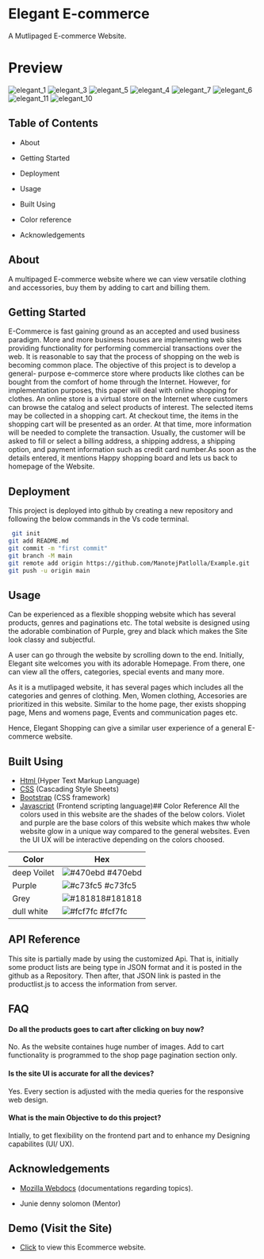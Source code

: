 # Elegant E-commerce 

A Mutlipaged E-commerce Website.

# Preview
![elegant_1](https://user-images.githubusercontent.com/113198704/234649956-20895b63-a8d0-4316-88d3-6155f5ef2438.png)
![elegant_3](https://user-images.githubusercontent.com/113198704/234650332-caf0ee5f-7bb6-48bc-8ab8-317451e14692.png)
![elegant_5](https://user-images.githubusercontent.com/113198704/234650374-118cce7c-f3e9-42e6-b875-b430c9a83ae8.png)
![elegant_4](https://user-images.githubusercontent.com/113198704/234650394-e833410d-fe98-4a7a-a00a-5dff875979ed.png)
![elegant_7](https://user-images.githubusercontent.com/113198704/234650475-10012297-0d29-463b-98ff-b18a2fe7597d.png)
![elegant_6](https://user-images.githubusercontent.com/113198704/234650488-fbd91f3f-8f3e-4a25-951e-95a7b1802c2d.png)
![elegant_11](https://user-images.githubusercontent.com/113198704/234651586-ddf7f650-0019-4023-8807-8c57947550b0.png)
![elegant_10](https://user-images.githubusercontent.com/113198704/234651606-47112326-269a-4bf0-94b2-694c8fa6326e.png)



## Table of Contents

 - About
 - Getting Started
 - Deployment 
 
 - Usage
 - Built Using
 - Color reference
 

 - Acknowledgements


## About
A multipaged E-commerce website where we can view versatile clothing and accessories, buy them by adding to cart and billing them.



## Getting Started
E-Commerce is fast gaining ground as an accepted and used business paradigm. More and more business houses are implementing web sites providing functionality for performing commercial transactions over the web. It is reasonable to say that the process of shopping on the web is becoming common place. The objective of this project is to develop a general- purpose e-commerce store where products like clothes can be bought from the comfort of home through the Internet. However, for implementation purposes, this paper will deal with online shopping for clothes. An online store is a virtual store on the Internet where customers can browse the catalog and select products of interest. The selected items may be collected in a shopping cart. At checkout time, the items in the shopping cart will be presented as an order. At that time, more information will be needed to complete the transaction. Usually, the customer will be asked to fill or select a billing address, a shipping address, a shipping option, and payment information such as credit card number.As soon as the details entered, it mentions Happy shopping board and lets us back to homepage of the Website.


## Deployment

This project is deployed into github by creating a new repository and following the below commands in the Vs code terminal.

```bash
 git init
git add README.md
git commit -m "first commit"
git branch -M main
git remote add origin https://github.com/ManotejPatlolla/Example.git
git push -u origin main
```

## Usage

Can be experienced as a flexible shopping website which has several products, genres and paginations etc. The total website is designed using the adorable combination of Purple, grey and black which makes the Site look classy and subjectful.

A user can go through the website by scrolling down to the end. Initially, Elegant site welcomes you with its adorable Homepage. From there, one can view all the offers, categories, special events and many more.

As it is a mutlipaged website, it has several pages which includes all the categories and genres of clothing. Men, Women clothing, Accesories are prioritized in this website. 
Similar to the home page, ther exists shopping page, Mens and womens page, Events and communication pages etc.

Hence, Elegant Shopping can give a similar user experience of a general E-commerce website.



## Built Using
 - [ Html ](https://en.wikipedia.org/wiki/HTML) (Hyper Text Markup Language)
 - [CSS](https://developer.mozilla.org/en-US/docs/Web/CSS) (Cascading Style Sheets)
 - [Bootstrap](https://getbootstrap.com/docs/4.0/getting-started/browsers-devices/) (CSS  framework)
  - [ Javascript](https://developer.mozilla.org/en-US/docs/Web/JavaScript) (Frontend scripting language)## Color Reference
All the colors used in this website are the shades of the below colors. Violet and purple are the base colors of this website which makes thw whole website glow in a unique way compared to the general websites. Even the UI UX will be interactive depending on the colors choosed.

| Color             | Hex                                                                |
| ----------------- | ------------------------------------------------------------------ |
| deep Voilet | ![#470ebd ](https://via.placeholder.com/10/470ebd?text=+) #470ebd  |
| Purple | ![#c73fc5](https://via.placeholder.com/10/c73fc5?text=+) #c73fc5 |
| Grey | ![#181818](https://via.placeholder.com/10/181818?text=+)#181818 |
| dull white | ![#fcf7fc ](https://via.placeholder.com/10/fcf7fc?text=+) #fcf7fc  |


## API Reference

This site is partially made by using the customized Api. That is, initially some product lists are being type in JSON format and it is posted in the github as a Repository. Then after, that JSON link is pasted in the productlist.js to access the information from server.


## FAQ

#### Do all the products goes to cart after clicking on buy now?

No. As the website containes huge number of images. Add to cart functionality is programmed to the shop page pagination section only.

#### Is the site UI is accurate for all the devices?

Yes. Every section is adjusted with the media queries for the responsive web design.

#### What is the main Objective to do this project?
Intially, to get flexibility on the frontend part and to enhance my Designing capabilites (UI/ UX).




## Acknowledgements
 - [Mozilla Webdocs](https://developer.mozilla.org/en-US/) (documentations regarding topics).



- Junie denny solomon (Mentor)
## Demo (Visit the Site)

- [Click](https://manotejpatlolla.github.io/Elegant_ecommerce/) to view this Ecommerce website.














